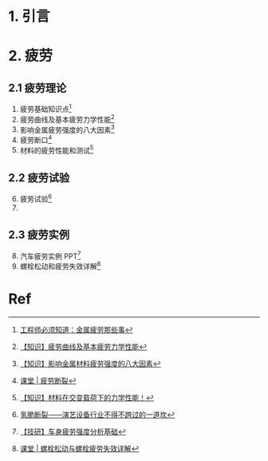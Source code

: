 # 1. 引言 


# 2. 疲劳
## 2.1 疲劳理论 
1. 疲劳基础知识点[^1]
2. 疲劳曲线及基本疲劳力学性能[^2]
3. 影响金属疲劳强度的八大因素[^3]
4. 疲劳断口[^4]
5. 材料的疲劳性能和测试[^5]
## 2.2 疲劳试验 
6. 疲劳试验[^6]
7. 
## 2.3 疲劳实例
8. 汽车疲劳实例 PPT[^7]
9. 螺栓松动和疲劳失效详解[^8]
# Ref 

[^1]: [工程师必须知道：金属疲劳那些事](https://mp.weixin.qq.com/s/tbV46-v2MsaXBxaU_GCJFw)

[^2]: [【知识】疲劳曲线及基本疲劳力学性能](https://mp.weixin.qq.com/s/0_ffMvALYv1sbU5KBR-1Tg)
[^3]: [【知识】影响金属材料疲劳强度的八大因素](https://mp.weixin.qq.com/s/T74KxCnYM0TEpxRRSjg8Uw)
[^4]: [课堂 | 疲劳断裂](https://mp.weixin.qq.com/s/V2-1ZnIWlpZaIpCIRJqOjA)
[^5]: [【知识】材料在交变载荷下的力学性能！](https://mp.weixin.qq.com/s/R29EW_LjDkd7oq2UGcbiQQ)
[^6]: [氢脆断裂——演艺设备行业不得不跨过的一道坎](https://mp.weixin.qq.com/s/raxgR7md2ZW7t5p_CfTR4A)

[^7]: [【技研】车身疲劳强度分析基础](https://mp.weixin.qq.com/s/K0RTzo6r56MxxvQnKZVg5w)

[^8]: [课堂 | 螺栓松动与螺栓疲劳失效详解](https://mp.weixin.qq.com/s/-YaZiR8EfIHTyZgf9CsjTQ)

